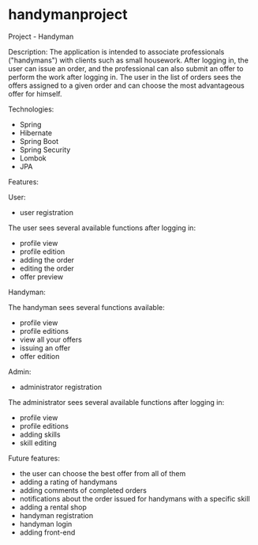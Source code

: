 # handymanproject

Project - Handyman

Description:
The application is intended to associate professionals ("handymans") with clients such as small housework. After logging in, the user can issue an order, and the professional can also submit an offer to perform the work after logging in. The user in the list of orders sees the offers assigned to a given order and can choose the most advantageous offer for himself.

Technologies:
- Spring
- Hibernate
- Spring Boot
- Spring Security
- Lombok
- JPA

Features:

User:

- user registration

The user sees several available functions after logging in:

- profile view
- profile edition
- adding the order
- editing the order
- offer preview

Handyman:

The handyman sees several functions available:

- profile view
- profile editions
- view all your offers
- issuing an offer
- offer edition

Admin:

- administrator registration

The administrator sees several available functions after logging in:

- profile view
- profile editions
- adding skills
- skill editing

Future features:
- the user can choose the best offer from all of them
- adding a rating of handymans
- adding comments of completed orders
- notifications about the order issued for handymans with a specific skill
- adding a rental shop
- handyman registration
- handyman login
- adding front-end

